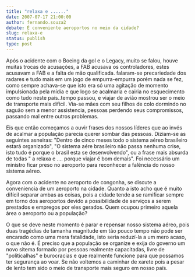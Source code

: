 ```yaml
---
title: "relaxa e ......"
date: 2007-07-17 21:00:00
author: fernando.souza2
debate: É conveniente aeroportos no meio da cidade?
slug: relaxa-e
status: publish 
type: post
---
```


Após o acidente com o Boeing da gol e o Legacy, muito se falou, houve muitas trocas de acusações, a FAB acusava os controladores, estes acusavam a FAB e a falta de mão qualificada. falaram-se precariedade dos radares e tudo mais em um jogo de empurra-empurra porém nada se fez, como sempre achava-se que isto era só uma agitação de momento impulsionada pela mídia e que logo se acalmaria e cairia no esquecimento como tudo neste país..tempo passou, e viajar de avião mostrou ser o meio de transporte mais difícil. Via-se mães com seu filhos de colo dormindo no saguão sem a menor assistencia, pessoas perdendo seus compromissos, passando mal entre outros problemas.  

Eis que então começamos a ouvir frases dos nossos líderes que ao invés de acalmar a população parecia querer sombar das pessoas. Diziam-se as seguintes asneiras: "Dentro de cinco meses todo o sistema aéreo brasileiro estará organizado", "O sistema aére brasileiro não passa nenhuma crise, isto tudo é porque o brasil esta se desenvolvendo", ou a frase mais absurda de todas " a relaxa e .... porque viajar é bom demais". Foi necessário um ministro ficar preso no aeroporto para reconhecer a falência do nosso sistema aéreo.  

Agora com o acidente no aeroporto de congonha, se discute a conveniencia de um aeroporto na cidade. Quanto a isto acho que é muito difícil separar ambas as coisas, pois a cidade tende a se ramificar sempre em torno dos aeroportos devido a possibilidade de serviços a serem prestados e empregos por eles gerados. Quem ocupou primeiro aquela área o aeroporto ou a população?  

O que se deve neste momento é parar e repensar nosso sistema aéreo, pois duas tragédias de tamanha magnitude em tão pouco tempo não pode ser encarado como uma mera fatalidade, isto seria reduzí-la a um mero acaso, o que não é. É preciso que a população se organize e exija do governo um novo sitema formado por pessoas realmente capacitadas, livre de "politicalhas" e burocracias e que realmente funcione para que possamos ter segurança ao voar. Se não voltemos a caminhar de xarete pois a pesar de lento tem sido o meio de transporte mais seguro em nosso país.
